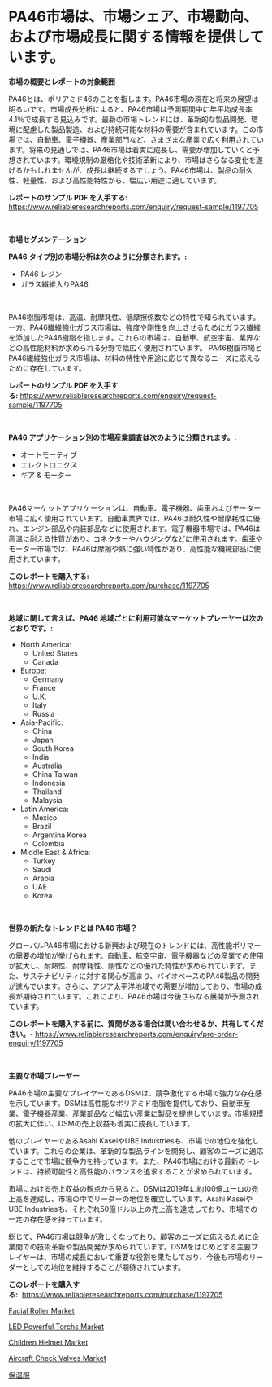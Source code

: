 <p><h1>PA46市場は、市場シェア、市場動向、および市場成長に関する情報を提供しています。</h1></p><p><strong>市場の概要とレポートの対象範囲</strong></p>
<p><p>PA46とは、ポリアミド46のことを指します。PA46市場の現在と将来の展望は明るいです。市場成長分析によると、PA46市場は予測期間中に年平均成長率4.1％で成長する見込みです。最新の市場トレンドには、革新的な製品開発、環境に配慮した製品製造、および持続可能な材料の需要が含まれています。この市場では、自動車、電子機器、産業部門など、さまざまな産業で広く利用されています。将来の見通しでは、PA46市場は着実に成長し、需要が増加していくと予想されています。環境規制の厳格化や技術革新により、市場はさらなる変化を遂げるかもしれませんが、成長は継続するでしょう。PA46市場は、製品の耐久性、軽量性、および高性能特性から、幅広い用途に適しています。</p></p>
<p><strong>レポートのサンプル PDF を入手する:</strong> <a href="https://www.reliableresearchreports.com/enquiry/request-sample/1197705">https://www.reliableresearchreports.com/enquiry/request-sample/1197705</a></p>
<p>&nbsp;</p>
<p><strong>市場セグメンテーション</strong></p>
<p><strong>PA46 タイプ別の市場分析は次のように分類されます。:</strong></p>
<p><ul><li>PA46 レジン</li><li>ガラス繊維入りPA46</li></ul></p>
<p>&nbsp;</p>
<p><p>PA46樹脂市場は、高温、耐摩耗性、低摩擦係数などの特性で知られています。一方、PA46繊維強化ガラス市場は、強度や剛性を向上させるためにガラス繊維を添加したPA46樹脂を指します。これらの市場は、自動車、航空宇宙、業界などの高性能材料が求められる分野で幅広く使用されています。 PA46樹脂市場とPA46繊維強化ガラス市場は、材料の特性や用途に応じて異なるニーズに応えるために存在しています。</p></p>
<p><strong>レポートのサンプル PDF を入手する:</strong>&nbsp;<a href="https://www.reliableresearchreports.com/enquiry/request-sample/1197705">https://www.reliableresearchreports.com/enquiry/request-sample/1197705</a></p>
<p>&nbsp;</p>
<p><strong> PA46 アプリケーション別の市場産業調査は次のように分類されます。:</strong></p>
<p><ul><li>オートモーティブ</li><li>エレクトロニクス</li><li>ギア & モーター</li></ul></p>
<p>&nbsp;</p>
<p><p>PA46マーケットアプリケーションは、自動車、電子機器、歯車およびモーター市場に広く使用されています。自動車業界では、PA46は耐久性や耐摩耗性に優れ、エンジン部品や内装部品などに使用されます。電子機器市場では、PA46は高温に耐える性質があり、コネクターやハウジングなどに使用されます。歯車やモーター市場では、PA46は摩擦や熱に強い特性があり、高性能な機械部品に使用されています。</p></p>
<p><strong>このレポートを購入する:</strong>&nbsp; <a href="https://www.reliableresearchreports.com/purchase/1197705">https://www.reliableresearchreports.com/purchase/1197705</a></p>
<p>&nbsp;</p>
<p><strong>地域に関して言えば、PA46 地域ごとに利用可能なマーケットプレーヤーは次のとおりです。:</strong></p>
<p><ul>
    <li>
        North America:
        <ul>
            <li>United States</li>
            <li>Canada</li>
        </ul>
    </li>
    <li>
        Europe:
        <ul>
            <li>Germany</li>
            <li>France</li>
            <li>U.K.</li>
            <li>Italy</li>
            <li>Russia</li>
        </ul>
    </li>
    <li>
        Asia-Pacific:
        <ul>
            <li>China</li>
            <li>Japan</li>
            <li>South Korea</li>
            <li>India</li>
            <li>Australia</li>
            <li>China Taiwan</li>
            <li>Indonesia</li>
            <li>Thailand</li>
            <li>Malaysia</li>
        </ul>
    </li>
    <li>
        Latin America:
        <ul>
            <li>Mexico</li>
            <li>Brazil</li>
            <li>Argentina Korea</li>
            <li>Colombia</li>
        </ul>
    </li>
    <li>
        Middle East & Africa:
        <ul>
            <li>Turkey</li>
            <li>Saudi</li>
            <li>Arabia</li>
            <li>UAE</li>
            <li>Korea</li>
        </ul>
    </li>
    </ul></p>
<p>&nbsp;</p>
<p><strong>世界の新たなトレンドとは PA46 市場？</strong></p>
<p><p>グローバルPA46市場における新興および現在のトレンドには、高性能ポリマーの需要の増加が挙げられます。自動車、航空宇宙、電子機器などの産業での使用が拡大し、耐熱性、耐摩耗性、剛性などの優れた特性が求められています。また、サステナビリティに対する関心が高まり、バイオベースのPA46製品の開発が進んでいます。さらに、アジア太平洋地域での需要が増加しており、市場の成長が期待されています。これにより、PA46市場は今後さらなる展開が予測されています。</p></p>
<p><strong>このレポートを購入する前に、質問がある場合は問い合わせるか、共有してください。</strong>- <a href="https://www.reliableresearchreports.com/enquiry/pre-order-enquiry/1197705">https://www.reliableresearchreports.com/enquiry/pre-order-enquiry/1197705</a></p>
<p>&nbsp;</p>
<p><strong>主要な市場プレーヤー</strong></p>
<p><p>PA46市場の主要なプレイヤーであるDSMは、競争激化する市場で強力な存在感を示しています。DSMは高性能なポリアミド樹脂を提供しており、自動車産業、電子機器産業、産業部品など幅広い産業に製品を提供しています。市場規模の拡大に伴い、DSMの売上収益も着実に成長しています。</p><p>他のプレイヤーであるAsahi KaseiやUBE Industriesも、市場での地位を強化しています。これらの企業は、革新的な製品ラインを開発し、顧客のニーズに適応することで市場に競争力を持っています。また、PA46市場における最新のトレンドは、持続可能性と高性能のバランスを追求することが求められています。</p><p>市場における売上収益の観点から見ると、DSMは2019年に約100億ユーロの売上高を達成し、市場の中でリーダーの地位を確立しています。Asahi KaseiやUBE Industriesも、それぞれ50億ドル以上の売上高を達成しており、市場での一定の存在感を持っています。</p><p>総じて、PA46市場は競争が激しくなっており、顧客のニーズに応えるために企業間での技術革新や製品開発が求められています。DSMをはじめとする主要プレイヤーは、市場の成長において重要な役割を果たしており、今後も市場のリーダーとしての地位を維持することが期待されています。</p></p>
<p><strong>このレポートを購入する:</strong>&nbsp;&nbsp;<a href="https://www.reliableresearchreports.com/purchase/1197705">https://www.reliableresearchreports.com/purchase/1197705</a></p>
<p><p><a href="https://github.com/lataunyatinikmelvin59ilbd0dv/Market-Research-Report-List-1/blob/main/facial-roller-market.md">Facial Roller Market</a></p><p><a href="https://issuu.com/reportprime-2/docs/led-powerful-torchs-market-size-2030.pptx">LED Powerful Torchs Market</a></p><p><a href="https://issuu.com/reportprime-2/docs/children-helmet-market-size-2030.pptx">Children Helmet Market</a></p><p><a href="https://shimmer-gardenia-37a.notion.site/Aircraft-Check-Valves-Market-with-the-goal-of-estimating-the-market-size-and-future-growth-potential-b19b727408184ca09d921537ab34cb29">Aircraft Check Valves Market</a></p><p><a href="https://github.com/mohamedbakry57/Market-Research-Report-List-3/blob/main/78084803748.md">保温服</a></p></p>